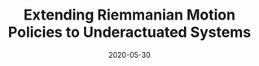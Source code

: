 ---
title: "Extending Riemmanian Motion Policies to Underactuated Systems"
collection: publications
permalink: /publication/extending_riemmanian_motion_policies_to_underactuated_systems
date: 2020-05-30
venue: 'IEEE Conference on Robotics and Automation (ICRA)'
paperurl: 'https://ieeexplore.ieee.org/stamp/stamp.jsp?tp=&arnumber=9196866'
link: 'https://ieeexplore.ieee.org/document/9196866'
citation: 'B. Wingo (Q. Huang), C. Cheng, M. Murtaza, M. Zafar, and S. Hutchinson, &quot;Extending Riemmanian Motion Policies to Underactuated Systems.&quot; <i>IEEE Conference on Robotics and Automation (ICRA)</i> May, 2020.'
---